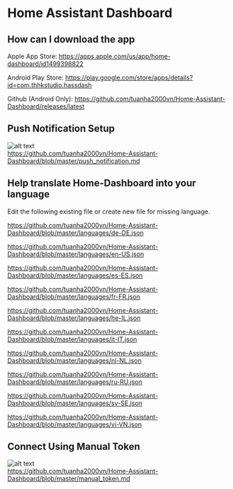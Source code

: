# Home Assistant Dashboard

## How can I download the app
Apple App Store: https://apps.apple.com/us/app/home-dashboard/id1499398822

Android Play Store: https://play.google.com/store/apps/details?id=com.thhkstudio.hassdash

Github (Android Only): https://github.com/tuanha2000vn/Home-Assistant-Dashboard/releases/latest

## Push Notification Setup
![alt text](https://github.com/tuanha2000vn/Home-Assistant-Dashboard/raw/master/images/push_notification_2.png)
<br>https://github.com/tuanha2000vn/Home-Assistant-Dashboard/blob/master/push_notification.md

## Help translate Home-Dashboard into your language

Edit the following existing file or create new file for missing language.

https://github.com/tuanha2000vn/Home-Assistant-Dashboard/blob/master/languages/de-DE.json

https://github.com/tuanha2000vn/Home-Assistant-Dashboard/blob/master/languages/en-US.json

https://github.com/tuanha2000vn/Home-Assistant-Dashboard/blob/master/languages/es-ES.json

https://github.com/tuanha2000vn/Home-Assistant-Dashboard/blob/master/languages/fr-FR.json

https://github.com/tuanha2000vn/Home-Assistant-Dashboard/blob/master/languages/he-IL.json

https://github.com/tuanha2000vn/Home-Assistant-Dashboard/blob/master/languages/it-IT.json

https://github.com/tuanha2000vn/Home-Assistant-Dashboard/blob/master/languages/nl-NL.json

https://github.com/tuanha2000vn/Home-Assistant-Dashboard/blob/master/languages/ru-RU.json

https://github.com/tuanha2000vn/Home-Assistant-Dashboard/blob/master/languages/sv-SE.json

https://github.com/tuanha2000vn/Home-Assistant-Dashboard/blob/master/languages/vi-VN.json

## Connect Using Manual Token
![alt text](https://github.com/tuanha2000vn/Home-Assistant-Dashboard/blob/master/images/manual-token-1.png)
<br>https://github.com/tuanha2000vn/Home-Assistant-Dashboard/blob/master/manual_token.md
